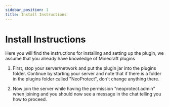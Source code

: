 ```yaml
---
sidebar_position: 1
title: Install Instructions
---
```


# Install Instructions

Here you will find the instructions for installing and setting up the plugin, we assume that you already have knowledge of Minecraft plugins

1) First, stop your server/network and put the plugin jar into the plugins folder.
   Continue by starting your server and note that if there is a folder in the plugins folder called "NeoProtect", 
   don't change anything there.

2) Now join the server while having the permission "neoprotect.admin" when joining 
   and you should now see a message in the chat telling you how to proceed. 
